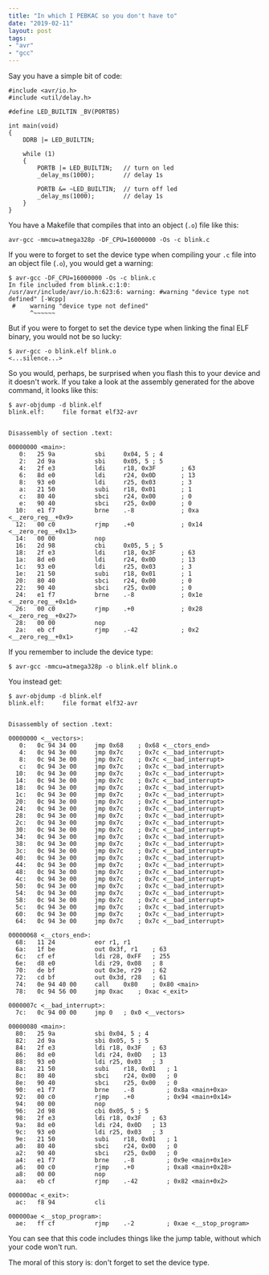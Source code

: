 ```yaml
---
title: "In which I PEBKAC so you don't have to"
date: "2019-02-11"
layout: post
tags:
- "avr"
- "gcc"
---
```


Say you have a simple bit of code:

    #include <avr/io.h>
    #include <util/delay.h> 

    #define LED_BUILTIN _BV(PORTB5)

    int main(void) 
    {
        DDRB |= LED_BUILTIN;

        while (1)
        {
            PORTB |= LED_BUILTIN;   // turn on led
            _delay_ms(1000);        // delay 1s

            PORTB &= ~LED_BUILTIN;  // turn off led
            _delay_ms(1000);        // delay 1s
        }                                                
    }

You have a Makefile that compiles that into an object (`.o`) file like this:

    avr-gcc -mmcu=atmega328p -DF_CPU=16000000 -Os -c blink.c

If you were to forget to set the device type when compiling your `.c` file into an object file (`.o`), you would get a warning:

    $ avr-gcc -DF_CPU=16000000 -Os -c blink.c
    In file included from blink.c:1:0:
    /usr/avr/include/avr/io.h:623:6: warning: #warning "device type not defined" [-Wcpp]
     #    warning "device type not defined"
          ^~~~~~~

But if you were to forget to set the device type when linking the final ELF binary, you would not be so lucky:

    $ avr-gcc -o blink.elf blink.o
    <...silence...>

So you would, perhaps, be surprised when you flash this to your device and it doesn't work.  If you take a look at the assembly generated for the above command, it looks like this:

    $ avr-objdump -d blink.elf
    blink.elf:     file format elf32-avr


    Disassembly of section .text:

    00000000 <main>:
       0:   25 9a           sbi     0x04, 5 ; 4
       2:   2d 9a           sbi     0x05, 5 ; 5
       4:   2f e3           ldi     r18, 0x3F       ; 63
       6:   8d e0           ldi     r24, 0x0D       ; 13
       8:   93 e0           ldi     r25, 0x03       ; 3
       a:   21 50           subi    r18, 0x01       ; 1
       c:   80 40           sbci    r24, 0x00       ; 0
       e:   90 40           sbci    r25, 0x00       ; 0
      10:   e1 f7           brne    .-8             ; 0xa <__zero_reg__+0x9>
      12:   00 c0           rjmp    .+0             ; 0x14 <__zero_reg__+0x13>
      14:   00 00           nop
      16:   2d 98           cbi     0x05, 5 ; 5
      18:   2f e3           ldi     r18, 0x3F       ; 63
      1a:   8d e0           ldi     r24, 0x0D       ; 13
      1c:   93 e0           ldi     r25, 0x03       ; 3
      1e:   21 50           subi    r18, 0x01       ; 1
      20:   80 40           sbci    r24, 0x00       ; 0
      22:   90 40           sbci    r25, 0x00       ; 0
      24:   e1 f7           brne    .-8             ; 0x1e <__zero_reg__+0x1d>
      26:   00 c0           rjmp    .+0             ; 0x28 <__zero_reg__+0x27>
      28:   00 00           nop
      2a:   eb cf           rjmp    .-42            ; 0x2 <__zero_reg__+0x1>

If you remember to include the device type:

    $ avr-gcc -mmcu=atmega328p -o blink.elf blink.o

You instead get:

    $ avr-objdump -d blink.elf
    blink.elf:     file format elf32-avr


    Disassembly of section .text:

    00000000 <__vectors>:
       0:	0c 94 34 00 	jmp	0x68	; 0x68 <__ctors_end>
       4:	0c 94 3e 00 	jmp	0x7c	; 0x7c <__bad_interrupt>
       8:	0c 94 3e 00 	jmp	0x7c	; 0x7c <__bad_interrupt>
       c:	0c 94 3e 00 	jmp	0x7c	; 0x7c <__bad_interrupt>
      10:	0c 94 3e 00 	jmp	0x7c	; 0x7c <__bad_interrupt>
      14:	0c 94 3e 00 	jmp	0x7c	; 0x7c <__bad_interrupt>
      18:	0c 94 3e 00 	jmp	0x7c	; 0x7c <__bad_interrupt>
      1c:	0c 94 3e 00 	jmp	0x7c	; 0x7c <__bad_interrupt>
      20:	0c 94 3e 00 	jmp	0x7c	; 0x7c <__bad_interrupt>
      24:	0c 94 3e 00 	jmp	0x7c	; 0x7c <__bad_interrupt>
      28:	0c 94 3e 00 	jmp	0x7c	; 0x7c <__bad_interrupt>
      2c:	0c 94 3e 00 	jmp	0x7c	; 0x7c <__bad_interrupt>
      30:	0c 94 3e 00 	jmp	0x7c	; 0x7c <__bad_interrupt>
      34:	0c 94 3e 00 	jmp	0x7c	; 0x7c <__bad_interrupt>
      38:	0c 94 3e 00 	jmp	0x7c	; 0x7c <__bad_interrupt>
      3c:	0c 94 3e 00 	jmp	0x7c	; 0x7c <__bad_interrupt>
      40:	0c 94 3e 00 	jmp	0x7c	; 0x7c <__bad_interrupt>
      44:	0c 94 3e 00 	jmp	0x7c	; 0x7c <__bad_interrupt>
      48:	0c 94 3e 00 	jmp	0x7c	; 0x7c <__bad_interrupt>
      4c:	0c 94 3e 00 	jmp	0x7c	; 0x7c <__bad_interrupt>
      50:	0c 94 3e 00 	jmp	0x7c	; 0x7c <__bad_interrupt>
      54:	0c 94 3e 00 	jmp	0x7c	; 0x7c <__bad_interrupt>
      58:	0c 94 3e 00 	jmp	0x7c	; 0x7c <__bad_interrupt>
      5c:	0c 94 3e 00 	jmp	0x7c	; 0x7c <__bad_interrupt>
      60:	0c 94 3e 00 	jmp	0x7c	; 0x7c <__bad_interrupt>
      64:	0c 94 3e 00 	jmp	0x7c	; 0x7c <__bad_interrupt>

    00000068 <__ctors_end>:
      68:	11 24       	eor	r1, r1
      6a:	1f be       	out	0x3f, r1	; 63
      6c:	cf ef       	ldi	r28, 0xFF	; 255
      6e:	d8 e0       	ldi	r29, 0x08	; 8
      70:	de bf       	out	0x3e, r29	; 62
      72:	cd bf       	out	0x3d, r28	; 61
      74:	0e 94 40 00 	call	0x80	; 0x80 <main>
      78:	0c 94 56 00 	jmp	0xac	; 0xac <_exit>

    0000007c <__bad_interrupt>:
      7c:	0c 94 00 00 	jmp	0	; 0x0 <__vectors>

    00000080 <main>:
      80:	25 9a       	sbi	0x04, 5	; 4
      82:	2d 9a       	sbi	0x05, 5	; 5
      84:	2f e3       	ldi	r18, 0x3F	; 63
      86:	8d e0       	ldi	r24, 0x0D	; 13
      88:	93 e0       	ldi	r25, 0x03	; 3
      8a:	21 50       	subi	r18, 0x01	; 1
      8c:	80 40       	sbci	r24, 0x00	; 0
      8e:	90 40       	sbci	r25, 0x00	; 0
      90:	e1 f7       	brne	.-8      	; 0x8a <main+0xa>
      92:	00 c0       	rjmp	.+0      	; 0x94 <main+0x14>
      94:	00 00       	nop
      96:	2d 98       	cbi	0x05, 5	; 5
      98:	2f e3       	ldi	r18, 0x3F	; 63
      9a:	8d e0       	ldi	r24, 0x0D	; 13
      9c:	93 e0       	ldi	r25, 0x03	; 3
      9e:	21 50       	subi	r18, 0x01	; 1
      a0:	80 40       	sbci	r24, 0x00	; 0
      a2:	90 40       	sbci	r25, 0x00	; 0
      a4:	e1 f7       	brne	.-8      	; 0x9e <main+0x1e>
      a6:	00 c0       	rjmp	.+0      	; 0xa8 <main+0x28>
      a8:	00 00       	nop
      aa:	eb cf       	rjmp	.-42     	; 0x82 <main+0x2>

    000000ac <_exit>:
      ac:	f8 94       	cli

    000000ae <__stop_program>:
      ae:	ff cf       	rjmp	.-2      	; 0xae <__stop_program>

You can see that this code includes things like the jump table, without which your code won't run.

The moral of this story is: don't forget to set the device type.
